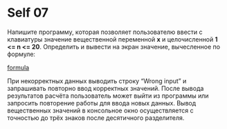 ﻿# Self 07

Напишите программу, которая позволяет пользователю ввести с клавиатуры значение вещественной переменной **x** и целочисленной **1 <= n <= 20**. Определить и вывести на экран значение, вычесленное по формуле: 

[formula](../images/image04.png)

При некорректных данных выводить строку “Wrong input” и запрашивать повторно ввод корректных значений. После вывода результатов расчёта пользователь может выйти из программы или запросить повторение работы для ввода новых данных. Вывод вещественных значений в консольное окно осуществляется с точностью до трёх знаков после десятичного разделителя.